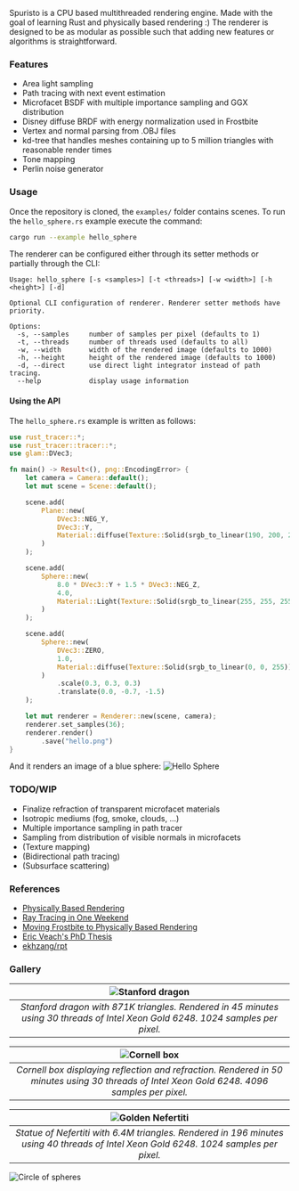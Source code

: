 Spuristo is a CPU based multithreaded rendering engine. Made with the goal of learning Rust and physically based rendering :) The renderer is designed to be as modular as possible such that adding new features or algorithms is straightforward.

### Features
* Area light sampling
* Path tracing with next event estimation
* Microfacet BSDF with multiple importance sampling and GGX distribution
* Disney diffuse BRDF with energy normalization used in Frostbite
* Vertex and normal parsing from .OBJ files
* kd-tree that handles meshes containing up to 5 million triangles with reasonable render times
* Tone mapping
* Perlin noise generator

### Usage
Once the repository is cloned, the `examples/` folder contains scenes. To run the `hello_sphere.rs` example execute the command:

```bash
cargo run --example hello_sphere
```

The renderer can be configured either through its setter methods or partially through the CLI:

```
Usage: hello_sphere [-s <samples>] [-t <threads>] [-w <width>] [-h <height>] [-d]

Optional CLI configuration of renderer. Renderer setter methods have priority.

Options:
  -s, --samples     number of samples per pixel (defaults to 1)
  -t, --threads     number of threads used (defaults to all)
  -w, --width       width of the rendered image (defaults to 1000)
  -h, --height      height of the rendered image (defaults to 1000)
  -d, --direct      use direct light integrator instead of path tracing.
  --help            display usage information
```

#### Using the API

The `hello_sphere.rs` example is written as follows:

```rust
use rust_tracer::*;
use rust_tracer::tracer::*;
use glam::DVec3;

fn main() -> Result<(), png::EncodingError> {
    let camera = Camera::default();
    let mut scene = Scene::default();

    scene.add(
        Plane::new(
            DVec3::NEG_Y,
            DVec3::Y,
            Material::diffuse(Texture::Solid(srgb_to_linear(190, 200, 210)))
        )
    );

    scene.add(
        Sphere::new(
            8.0 * DVec3::Y + 1.5 * DVec3::NEG_Z,
            4.0,
            Material::Light(Texture::Solid(srgb_to_linear(255, 255, 255)))
        )
    );

    scene.add(
        Sphere::new(
            DVec3::ZERO,
            1.0,
            Material::diffuse(Texture::Solid(srgb_to_linear(0, 0, 255)))
        )
            .scale(0.3, 0.3, 0.3)
            .translate(0.0, -0.7, -1.5)
    );

    let mut renderer = Renderer::new(scene, camera);
    renderer.set_samples(36);
    renderer.render()
        .save("hello.png")
}
```

And it renders an image of a blue sphere:
![Hello Sphere](https://i.imgur.com/QVFQ4Mk.png)

### TODO/WIP
* Finalize refraction of transparent microfacet materials
* Isotropic mediums (fog, smoke, clouds, ...)
* Multiple importance sampling in path tracer
* Sampling from distribution of visible normals in microfacets
* (Texture mapping)
* (Bidirectional path tracing)
* (Subsurface scattering)

### References
* [Physically Based Rendering](https://www.pbr-book.org/)
* [Ray Tracing in One Weekend](https://raytracing.github.io/)
* [Moving Frostbite to Physically Based Rendering](https://seblagarde.files.wordpress.com/2015/07/course_notes_moving_frostbite_to_pbr_v32.pdf)
* [Eric Veach's PhD Thesis](http://graphics.stanford.edu/papers/veach_thesis/)
* [ekhzang/rpt](https://github.com/ekzhang/rpt)

### Gallery

| ![Stanford dragon](https://i.imgur.com/zREVJF3.png) |
|:--:|
| *Stanford dragon with 871K triangles. Rendered in 45 minutes using 30 threads of Intel Xeon Gold 6248. 1024 samples per pixel.* |

| ![Cornell box](https://i.imgur.com/E9U3r3J.png) |
|:--:|
| *Cornell box displaying reflection and refraction. Rendered in 50 minutes using 30 threads of Intel Xeon Gold 6248. 4096 samples per pixel.* |

| ![Golden Nefertiti](https://i.imgur.com/MNgV9xa.png) |
|:--:|
| *Statue of Nefertiti with 6.4M triangles. Rendered in 196 minutes using 40 threads of Intel Xeon Gold 6248. 1024 samples per pixel.* |

![Circle of spheres](https://i.imgur.com/3FnSev8.png)
